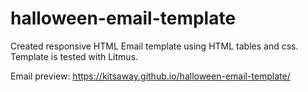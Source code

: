 # halloween-email-template

Created responsive HTML Email template using HTML tables and css.
Template is tested with Litmus.

Email preview: https://kitsaway.github.io/halloween-email-template/ 
